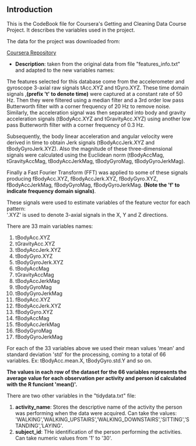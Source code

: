 ## Introduction

This is the CodeBook file for Coursera's Getting and Cleaning Data Course Project.
It describes the variables used in the project. 

The data for the project was downloaded from:

<a href="https://d396qusza40orc.cloudfront.net/getdata%2Fprojectfiles%2FUCI%20HAR%20Dataset.zip">Coursera Repository</a>


* <b>Description</b>: taken from the original data from file "features_info.txt" and adapted to the new variables names:

The features selected for this database come from the accelerometer and gyroscope 3-axial raw signals tAcc.XYZ and tGyro.XYZ. These time domain signals ,<b>(prefix 't' to denote time)</b> were captured at a constant rate of 50 Hz. Then they were filtered using a median filter and a 3rd order low pass Butterworth filter with a corner frequency of 20 Hz to remove noise. Similarly, the acceleration signal was then separated into body and gravity acceleration signals (tBodyAcc.XYZ and tGravityAcc.XYZ) using another low pass Butterworth filter with a corner frequency of 0.3 Hz. 

Subsequently, the body linear acceleration and angular velocity were derived in time to obtain Jerk signals (tBodyAccJerk.XYZ and tBodyGyroJerk.XYZ). Also the magnitude of these three-dimensional signals were calculated using the Euclidean norm (tBodyAccMag, tGravityAccMag, tBodyAccJerkMag, tBodyGyroMag, tBodyGyroJerkMag). 

Finally a Fast Fourier Transform (FFT) was applied to some of these signals producing fBodyAcc.XYZ, fBodyAccJerk.XYZ, fBodyGyro.XYZ, fBodyAccJerkMag, fBodyGyroMag, fBodyGyroJerkMag. <b>(Note the 'f' to indicate frequency domain signals)</b>. 

These signals were used to estimate variables of the feature vector for each pattern:  
'.XYZ' is used to denote 3-axial signals in the X, Y and Z directions.


There are 33 main variables names:
<ol>
<li>tBodyAcc.XYZ</li>
<li>tGravityAcc.XYZ</li>
<li>tBodyAccJerk.XYZ</li>
<li>tBodyGyro.XYZ</li>
<li>tBodyGyroJerk.XYZ</li>
<li>tBodyAccMag</li>
<li>tGravityAccMag</li>
<li>tBodyAccJerkMag</li>
<li>tBodyGyroMag</li>
<li>tBodyGyroJerkMag</li>
<li>fBodyAcc.XYZ</li>
<li>fBodyAccJerk.XYZ</li>
<li>fBodyGyro.XYZ</li>
<li>fBodyAccMag</li>
<li>fBodyAccJerkMag</li>
<li>fBodyGyroMag</li>
<li>fBodyGyroJerkMag</li>
</ol>

For each of the 33 variables above we used their mean values 'mean' and standard deviation 'std' for the processing,
coming to a total of 66 variables. Ex: tBodyAcc.mean.X, tBodyGyro.std.Y and so on.

<b>The values in each row of the dataset for the 66 variables represents the average value for each observation per activity and person id calculated with the R funciont 'mean()'.</b>   


There are two other variables in the "tidydata.txt" file:
<ol>
<li><b>activity_name</b>: Stores the descriptive name of the activity the person was performing when the data were acquired.
Can take the values: 'WALKING','WALKING_UPSTAIRS','WALKING_DOWNSTAIRS','SITTING','STANDING','LAYING'.</li>
<li><b>subject_id</b>: THe identification of the person performing the activities. Can take numeric values from '1' to '30'.</li>
</ol>